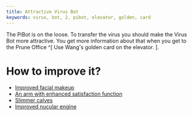 ```yaml
---
title: Attractive Virus Bot
keywords: virus, bot, 2, pibot, elevator, golden, card
---
```


The PiBot is on the loose. To transfer the virus you should make the Virus Bot more attractive.
You get more information about that when you get to the Prune Office ^[ Use Wang's golden card on the elevator. ].

# How to improve it?
 - [Improved facial makeup](040-makeup.md)
 - [An arm with enhanced satisfaction function](050-enchanced-arm.md)
 - [Slimmer calves](030-calves.md)
 - [Improved nucular engine](080-nucular-engine.md)

